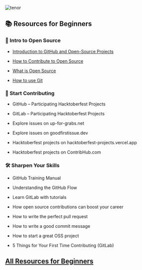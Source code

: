 ![tenor](https://github.com/user-attachments/assets/c70960fb-9d5c-4081-bf5b-b7e886eafb04)

## 📚 Resources for Beginners
### 🔰 Intro to Open Source

- [Introduction to GitHub and Open-Source Projects](https://www.digitalocean.com/community/tutorial-series/an-introduction-to-open-source)

- [How to Contribute to Open Source
](https://opensource.guide/how-to-contribute/)
- [What is Open Source](https://www.digitalocean.com/community/tutorials/what-is-open-source)
- [How to use Git](https://www.digitalocean.com/community/cheatsheets/how-to-use-git-a-reference-guide)



### 🚀 Start Contributing

- GitHub – Participating Hacktoberfest Projects

- GitLab – Participating Hacktoberfest Projects

- Explore issues on up-for-grabs.net

- Explore issues on goodfirstissue.dev

- Hacktoberfest projects on hacktoberfest-projects.vercel.app

- Hacktoberfest projects on ContribHub.com

### 🛠 Sharpen Your Skills

- GitHub Training Manual

- Understanding the GitHub Flow

- Learn GitLab with tutorials

- How open source contributions can boost your career

- How to write the perfect pull request

- How to write a good commit message

- How to start a great OSS project

- 5 Things for Your First Time Contributing (GitLab)

## [All Resources for Beginners](https://hacktoberfest.com/participation/) 



